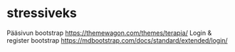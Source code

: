 # stressiveks
Pääsivun bootstrap https://themewagon.com/themes/terapia/
Login & register bootstrap https://mdbootstrap.com/docs/standard/extended/login/
